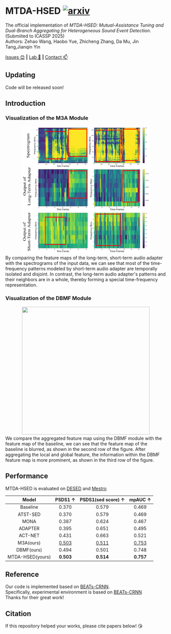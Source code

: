 # MTDA-HSED [![arxiv](https://img.shields.io/badge/arXiv-Paper-<COLOR>.svg)](https://arxiv.org/abs/2401.04976)
The official implementation of *MTDA-HSED:  Mutual-Assistance Tuning and Dual-Branch Aggregating for Heterogeneous Sound Event Detection.* (Submiited to ICASSP 2025)<br>Authors: Zehao Wang, Haobo Yue, Zhicheng Zhang, Da Mu, Jin Tang,Jianqin Yin




[Issues :blush:](https://github.com/Visitor-W) **|** [Lab :clap:](https://github.com/BUPT-COST-lab) **|** [Contact :mailbox:](wzhao@bupt.edu.cn)  

## Updating
Code will be released soon!

## Introduction

### Visualization of the M3A Module
<div align="center">
<img src="./fig/adapter.png" width="400" height="400">
</div>
By comparing the feature maps of the long-term, short-term audio adapter with the spectrograms of the input data, we can see that most of the time-frequency patterns modeled by short-term audio adapter are temporally isolated and disjoint. In contrast, the long-term audio adapter's patterns and their neighbors are in a whole, thereby forming a special time-frequency representation.



### Visualization of the DBMF Module
<div align="center">
<img src="./fig/DBMF.png" width="400" height="400">
</div>
We compare the aggregated feature map using the DBMF module with the feature map of the baseline, we can see that the feature map of the baseline is blurred, as shown in the second row of the figure. After aggregating the local and global feature, the information within the DBMF feature map is more prominent, as shown in the third row of the figure.



## Performance
MTDA-HSED is evaluated on [DESED](https://github.com/turpaultn/DESED) and [Mestro](https://ieeexplore.ieee.org/document/10016759)

Model                   | PSDS1    $\uparrow$| PSDS1(sed score) $\uparrow$| mpAUC $\uparrow$
:----------------------:|:------------------:|:--------------------------:|:----------------:
Baseline                | 0.370              | 0.579                      | 0.469            
ATST-SED                | 0.370              | 0.579                      | 0.469            
MONA                    | 0.387              | 0.624                      | 0.467            
ADAPTER                 | 0.395              | 0.651                      | 0.495                       
ACT-NET                 | 0.431              | 0.663                      | 0.521            
M3A(ours)               | <ins>0.503<ins>    | <ins>0.511</ins>           | <ins>0.753<ins>       
DBMF(ours)              | 0.494              | 0.501                      | 0.748    
MTDA-HSED(yours)         | **0.503**          | **0.514**                  | **0.757**

## Reference
Our code is implemented based on [BEATs-CRNN](https://github.com/DCASE-REPO/DESED_task/tree/master/recipes/dcase2024_task4_baseline).<br>Specifically, experimental environment is based on [BEATs-CRNN](https://github.com/DCASE-REPO/DESED_task/tree/master/recipes/dcase2024_task4_baseline)<br>Thanks for their great work!


## Citation
If this repository helped your works, please cite papers below! :kissing_heart:
<!-- ```bib
@article{yue2024fullfrequency,
      title={Full-frequency dynamic convolution: a physical frequency-dependent convolution for sound event detection}, 
      author={Haobo Yue and Zhicheng Zhang and Da Mu and Yonghao Dang and Jianqin Yin and Jin Tang},
      journal={arXiv preprint arXiv:2401.04976},
      year={2024},
}
``` -->
